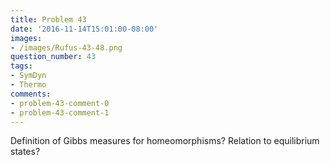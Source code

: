 ```yaml
---
title: Problem 43
date: '2016-11-14T15:01:00-08:00'
images:
- /images/Rufus-43-48.png
question_number: 43
tags:
- SymDyn
- Thermo
comments:
- problem-43-comment-0
- problem-43-comment-1
---
```

Definition of Gibbs measures for homeomorphisms? Relation to equilibrium
states?

